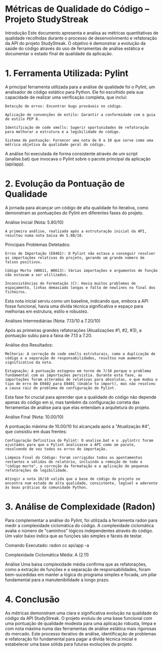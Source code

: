 # Métricas de Qualidade do Código – Projeto StudyStreak
Introdução
Este documento apresenta e analisa as métricas quantitativas de qualidade recolhidas durante o processo de
desenvolvimento e refatoração da API do projeto StudyStreak. O objetivo é demonstrar a evolução da saúde
do código através do uso de ferramentas de análise estática e documentar o estado final de qualidade da
aplicação.

# 1. Ferramenta Utilizada: Pylint
A principal ferramenta utilizada para a análise de qualidade foi o Pylint, um analisador de código
estático para Python. Ele foi escolhido pela sua capacidade de realizar uma verificação completa, que inclui:

    Detecção de erros: Encontrar bugs prováveis no código.

    Aplicação de convenções de estilo: Garantir a conformidade com o guia de estilo PEP 8.

    Identificação de code smells: Sugerir oportunidades de refatoração para melhorar a estrutura e a legibilidade do código.

    Sistema de pontuação: Fornecer uma nota de 0 a 10 que serve como uma métrica objetiva da qualidade geral do código.

A análise foi executada de forma consistente através de um script (analise.bat) que invocava o Pylint sobre o pacote principal da aplicação (api/app).

# 2. Evolução da Pontuação de Qualidade
A jornada para alcançar um código de alta qualidade foi iterativa, como demonstram as pontuações do Pylint em diferentes fases do projeto.

Análise Inicial (Nota: 5.80/10)

    A primeira análise, realizada após a estruturação inicial da API, resultou numa nota baixa de 5.80/10.

Principais Problemas Detetados:

    Erros de Importação (E0402): O Pylint não estava a conseguir resolver as importações relativas do projeto, gerando um grande número de falsos positivos.

    Código Morto (W0611, W0613): Várias importações e argumentos de função não estavam a ser utilizados.

    Inconsistências de Formatação (C): Havia muitos problemas de espaçamento, linhas demasiado longas e falta de newlines no final dos ficheiros.

Esta nota inicial serviu como um baseline, indicando que, embora a API fosse funcional, havia uma dívida técnica significativa e espaço para melhorias em estrutura, estilo e robustez.

Análises Intermediárias (Nota: 7.13/10 a 7.20/10)

Após as primeiras grandes refatorações (Atualizações #1, #2, #3), a pontuação subiu para a faixa de 7.13 a 7.20.

Análise dos Resultados:

    Melhoria: A correção de code smells estruturais, como a duplicação de código e a separação de responsabilidades, resultou num aumento significativo da nota.

    Estagnação: A pontuação estagnou em torno de 7/10 porque o problema fundamental com as importações persistia. Durante esta fase, as importações foram alteradas de relativas para absolutas, o que mudou o tipo de erro de E0402 para E0401 (Unable to import), mas não resolveu a causa raiz do problema de configuração do Pylint.

Esta fase foi crucial para aprender que a qualidade do código não depende apenas do código em si, mas também da configuração correta das ferramentas de análise para que elas entendam a arquitetura do projeto.

Análise Final (Nota: 10.00/10)

A pontuação máxima de 10.00/10  foi alcançada após a "Atualização #4", que consistiu em duas frentes:

    Configuração Definitiva do Pylint: O analise.bat e o .pylintrc foram ajustados para que o Pylint analisasse a API como um pacote, resolvendo de vez todos os erros de importação.

    Limpeza Final do Código: Foram corrigidos todos os apontamentos restantes e válidos do relatório, incluindo a remoção de todo o "código morto", a correção da formatação e a aplicação de pequenas refatorações de legibilidade.

    Atingir a nota 10/10 valida que a base de código do projeto se encontra num estado de alta qualidade, consistente, legível e aderente às boas práticas da comunidade Python.

# 3. Análise de Complexidade (Radon)
Para complementar a análise do Pylint, foi utilizada a ferramenta radon para medir a complexidade ciclomática do código. A complexidade ciclomática avalia o número de "caminhos" lógicos independentes através do código. Um valor baixo indica que as funções são simples e fáceis de testar.

Comando Executado: radon cc api/app -a

Complexidade Ciclomática Média: A (2.11)

Análise
    Uma baixa complexidade média confirma que as refatorações, como a extração de funções e a separação de responsabilidades, foram bem-sucedidas em manter a lógica do programa simples e focada, um pilar fundamental para a manutenibilidade a longo prazo.

# 4. Conclusão
As métricas demonstram uma clara e significativa evolução na qualidade do código da API StudyStreak. O projeto evoluiu de uma base funcional com uma pontuação de qualidade modesta para uma aplicação robusta, limpa e com nota máxima numa das ferramentas de análise estática mais rigorosas do mercado. Este processo iterativo de análise, identificação de problemas e refatoração foi fundamental para pagar a dívida técnica inicial e estabelecer uma base sólida para futuras evoluções do projeto.
